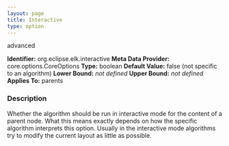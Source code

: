 ```yaml
---
layout: page
title: Interactive
type: option
---
```

advanced

**Identifier:** org.eclipse.elk.interactive
**Meta Data Provider:** core.options.CoreOptions
**Type:** boolean
**Default Value:**  false  (not specific to an algorithm)
**Lower Bound:** *not defined*
**Upper Bound:** *not defined*
**Applies To:** parents

### Description
Whether the algorithm should be run in interactive mode for the content of a parent node. What this means exactly depends on how the specific algorithm interprets this option. Usually in the interactive mode algorithms try to modify the current layout as little as possible.



